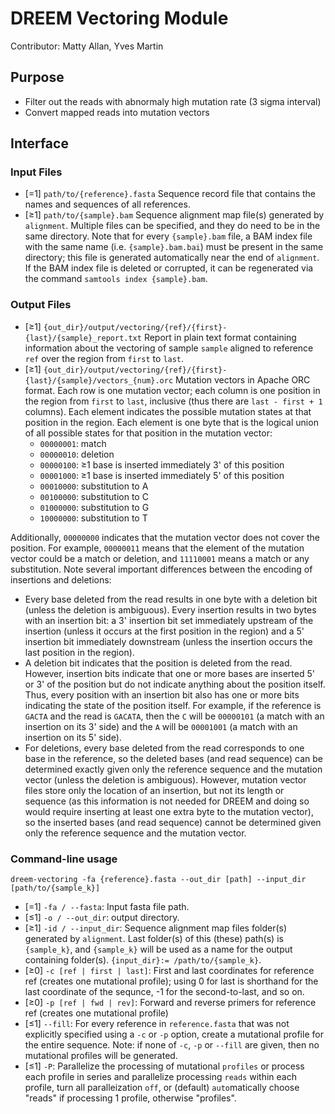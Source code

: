 # DREEM Vectoring Module
Contributor: Matty Allan, Yves Martin

## Purpose
- Filter out the reads with abnormaly high mutation rate (3 sigma interval)
- Convert mapped reads into mutation vectors


## Interface

### Input Files
- [=1] ```path/to/{reference}.fasta``` Sequence record file that contains the names and sequences of all references.
- [≥1] ```path/to/{sample}.bam``` Sequence alignment map file(s) generated by ```alignment```. Multiple files can be specified, and they do need to be in the same directory. Note that for every ```{sample}.bam``` file, a BAM index file with the same name (i.e. ```{sample}.bam.bai```) must be present in the same directory; this file is generated automatically near the end of ```alignment```. If the BAM index file is deleted or corrupted, it can be regenerated via the command ```samtools index {sample}.bam```.

### Output Files
- [≥1] ```{out_dir}/output/vectoring/{ref}/{first}-{last}/{sample}_report.txt``` Report in plain text format containing information about the vectoring of sample ```sample``` aligned to reference ```ref``` over the region from ```first``` to ```last```.
- [≥1] ```{out_dir}/output/vectoring/{ref}/{first}-{last}/{sample}/vectors_{num}.orc``` Mutation vectors in Apache ORC format. Each row is one mutation vector; each column is one position in the region from ```first``` to ```last```, inclusive (thus there are ```last - first + 1``` columns). Each element indicates the possible mutation states at that position in the region. Each element is one byte that is the logical union of all possible states for that position in the mutation vector:
  - ```00000001```: match
  - ```00000010```: deletion
  - ```00000100```: ≥1 base is inserted immediately 3' of this position
  - ```00001000```: ≥1 base is inserted immediately 5' of this position
  - ```00010000```: substitution to A
  - ```00100000```: substitution to C
  - ```01000000```: substitution to G
  - ```10000000```: substitution to T

Additionally, ```00000000``` indicates that the mutation vector does not cover the position. For example, ```00000011``` means that the element of the mutation vector could be a match or deletion, and ```11110001``` means a match or any substitution. Note several important differences between the encoding of insertions and deletions:
- Every base deleted from the read results in one byte with a deletion bit (unless the deletion is ambiguous). Every insertion results in two bytes with an insertion bit: a 3' insertion bit set immediately upstream of the insertion (unless it occurs at the first position in the region) and a 5' insertion bit immediately downstream (unless the insertion occurs the last position in the region).
- A deletion bit indicates that the position is deleted from the read. However, insertion bits indicate that one or more bases are inserted 5' or 3' of the position but do not indicate anything about the position itself. Thus, every position with an insertion bit also has one or more bits indicating the state of the position itself. For example, if the reference is ```GACTA``` and the read is ```GACATA```, then the ```C``` will be ```00000101``` (a match with an insertion on its 3' side) and the ```A``` will be ```00001001``` (a match with an insertion on its 5' side).
- For deletions, every base deleted from the read corresponds to one base in the reference, so the deleted bases (and read sequence) can be determined exactly given only the reference sequence and the mutation vector (unless the deletion is ambiguous). However, mutation vector files store only the location of an insertion, but not its length or sequence (as this information is not needed for DREEM and doing so would require inserting at least one extra byte to the mutation vector), so the inserted bases (and read sequence) cannot be determined given only the reference sequence and the mutation vector.

### Command-line usage
```dreem-vectoring -fa {reference}.fasta --out_dir [path] --input_dir [path/to/{sample_k}]```
- [=1] ```-fa / --fasta```: Input fasta file path.
- [≤1] ```-o / --out_dir```: output directory.
- [≥1] ```-id / --input_dir```: Sequence alignment map files folder(s) generated by ```alignment```. Last folder(s) of this (these) path(s) is `{sample_k}`, and `{sample_k}` will be used as a name for the output containing folder(s). `{input_dir}:= /path/to/{sample_k}`.
- [≥0] ```-c [ref | first | last]```: First and last coordinates for reference ref (creates one mutational profile); using 0 for last is shorthand for the last coordinate of the sequnce, -1 for the second-to-last, and so on.
- [≥0] ```-p [ref | fwd | rev]```: Forward and reverse primers for reference ref (creates one mutational profile)
- [≤1] ```--fill```: For every reference in ```reference.fasta``` that was not explicitly specified using a ```-c``` or ```-p``` option, create a mutational profile for the entire sequence. Note: if none of ```-c```, ```-p``` or ```--fill``` are given, then no mutational profiles will be generated.
- [≤1] ```-P```: Parallelize the processing of mutational ```profiles``` or process each profile in series and parallelize processing ```reads``` within each profile, turn all paralleization ```off```, or (default) ```auto```matically choose "reads" if processing 1 profile, otherwise "profiles".
